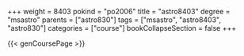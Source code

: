 +++
weight = 8403
pokind = "po2006"
title = "astro8403"
degree = "msastro"
parents = ["astro830"]
tags = ["msastro", "astro8403", "astro830"]
categories = ["course"]
bookCollapseSection = false
+++

{{< genCoursePage >}}
